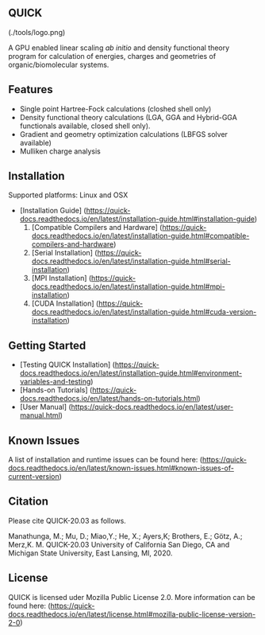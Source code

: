 QUICK
-----

(./tools/logo.png)

A GPU enabled linear scaling *ab initio* and density functional theory program for
calculation of energies, charges and geometries of organic/biomolecular systems.

Features
--------
* Single point Hartree-Fock calculations (closhed shell only) 
* Density functional theory calculations (LGA, GGA and Hybrid-GGA functionals available, closed shell only).
* Gradient and geometry optimization calculations (LBFGS solver available)
* Mulliken charge analysis

Installation
------------
Supported platforms: Linux and OSX

* [Installation Guide] (https://quick-docs.readthedocs.io/en/latest/installation-guide.html#installation-guide)
   1. [Compatible Compilers and Hardware] (https://quick-docs.readthedocs.io/en/latest/installation-guide.html#compatible-compilers-and-hardware)
   2. [Serial Installation] (https://quick-docs.readthedocs.io/en/latest/installation-guide.html#serial-installation)
   3. [MPI Installation] (https://quick-docs.readthedocs.io/en/latest/installation-guide.html#mpi-installation)
   4. [CUDA Installation] (https://quick-docs.readthedocs.io/en/latest/installation-guide.html#cuda-version-installation)

Getting Started
---------------
* [Testing QUICK Installation] (https://quick-docs.readthedocs.io/en/latest/installation-guide.html#environment-variables-and-testing)
* [Hands-on Tutorials] (https://quick-docs.readthedocs.io/en/latest/hands-on-tutorials.html)
* [User Manual] (https://quick-docs.readthedocs.io/en/latest/user-manual.html)

Known Issues
------------
A list of installation and runtime issues can be found here: (https://quick-docs.readthedocs.io/en/latest/known-issues.html#known-issues-of-current-version)

Citation
--------
Please cite QUICK-20.03 as follows.

Manathunga, M.; Mu, D.; Miao,Y.; He, X.; Ayers,K; Brothers, E.; Götz, A.;
Merz,K. M. QUICK-20.03 University of California San Diego, CA and Michigan State
University, East Lansing, MI, 2020.

License
-------
QUICK is licensed uder Mozilla Public License 2.0. More information can be found here: (https://quick-docs.readthedocs.io/en/latest/license.html#mozilla-public-license-version-2-0)

